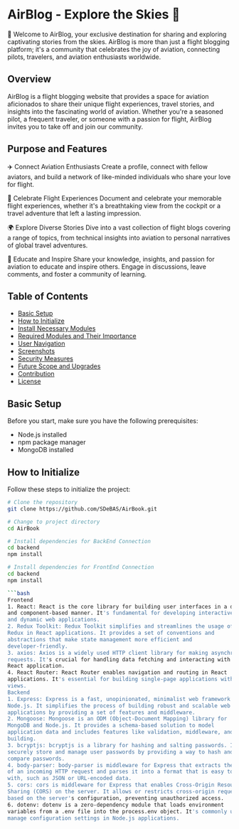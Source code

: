 # AirBlog - Explore the Skies 🛫

🚀 Welcome to AirBlog, your exclusive destination for sharing and exploring captivating stories from the skies. AirBlog is more than just a flight blogging platform; it's a community that celebrates the joy of aviation, connecting pilots, travelers, and aviation enthusiasts worldwide.

## Overview

AirBlog is a flight blogging website that provides a space for aviation aficionados to share their unique flight experiences, travel stories, and insights into the fascinating world of aviation. Whether you're a seasoned pilot, a frequent traveler, or someone with a passion for flight, AirBlog invites you to take off and join our community.

## Purpose and Features
✈️ Connect Aviation Enthusiasts
Create a profile, connect with fellow aviators, and build a network of like-minded individuals who share your love for flight.

📖 Celebrate Flight Experiences
Document and celebrate your memorable flight experiences, whether it's a breathtaking view from the cockpit or a travel adventure that left a lasting impression.

🌍 Explore Diverse Stories
Dive into a vast collection of flight blogs covering a range of topics, from technical insights into aviation to personal narratives of global travel adventures.

🚀 Educate and Inspire
Share your knowledge, insights, and passion for aviation to educate and inspire others. Engage in discussions, leave comments, and foster a community of learning.

## Table of Contents

- [Basic Setup](#basic-setup)
- [How to Initialize](#how-to-initialize)
- [Install Necessary Modules](#install-necessary-modules)
- [Required Modules and Their Importance](#required-modules-and-their-importance)
- [User Navigation](#user-navigation)
- [Screenshots](#screenshots)
- [Security Measures](#security-measures)
- [Future Scope and Upgrades](#future-scope-and-upgrades)
- [Contribution](#-contribution)
- [License](#-license)

## Basic Setup

Before you start, make sure you have the following prerequisites:

- Node.js installed
- npm package manager
- MongoDB installed

## How to Initialize

Follow these steps to initialize the project:

```bash
# Clone the repository
git clone https://github.com/SDeBAS/AirBook.git

# Change to project directory
cd AirBook

# Install dependencies for BackEnd Connection
cd backend
npm install

# Install dependencies for FrontEnd Connection
cd backend
npm install

```bash
Frontend
1. React: React is the core library for building user interfaces in a declarative
and component-based manner. It's fundamental for developing interactive
and dynamic web applications.
2. Redux Toolkit: Redux Toolkit simplifies and streamlines the usage of
Redux in React applications. It provides a set of conventions and
abstractions that make state management more efficient and
developer-friendly.
3. axios: Axios is a widely used HTTP client library for making asynchronous
requests. It's crucial for handling data fetching and interacting with APIs in a
React application.
4. React Router: React Router enables navigation and routing in React
applications. It's essential for building single-page applications with multiple
views.
Backend
1. Express: Express is a fast, unopinionated, minimalist web framework for
Node.js. It simplifies the process of building robust and scalable web
applications by providing a set of features and middleware.
2. Mongoose: Mongoose is an ODM (Object-Document Mapping) library for
MongoDB and Node.js. It provides a schema-based solution to model
application data and includes features like validation, middleware, and query
building.
3. bcryptjs: bcryptjs is a library for hashing and salting passwords. It helps
securely store and manage user passwords by providing a way to hash and
compare passwords.
4. body-parser: body-parser is middleware for Express that extracts the body
of an incoming HTTP request and parses it into a format that is easy to work
with, such as JSON or URL-encoded data.
5. cors: cors is middleware for Express that enables Cross-Origin Resource
Sharing (CORS) on the server. It allows or restricts cross-origin requests
based on the server's configuration, preventing unauthorized access.
6. dotenv: dotenv is a zero-dependency module that loads environment
variables from a .env file into the process.env object. It's commonly used to
manage configuration settings in Node.js applications.


